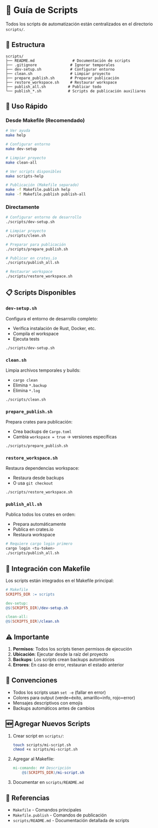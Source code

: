 # 📜 Guía de Scripts

Todos los scripts de automatización están centralizados en el directorio `scripts/`.

## 📁 Estructura

```
scripts/
├── README.md                 # Documentación de scripts
├── .gitignore               # Ignorar temporales
├── dev-setup.sh             # Configurar entorno
├── clean.sh                 # Limpiar proyecto
├── prepare_publish.sh       # Preparar publicación
├── restore_workspace.sh     # Restaurar workspace
├── publish_all.sh          # Publicar todo
└── publish_*.sh            # Scripts de publicación auxiliares
```

## 🚀 Uso Rápido

### Desde Makefile (Recomendado)

```bash
# Ver ayuda
make help

# Configurar entorno
make dev-setup

# Limpiar proyecto
make clean-all

# Ver scripts disponibles
make scripts-help

# Publicación (Makefile separado)
make -f Makefile.publish help
make -f Makefile.publish publish-all
```

### Directamente

```bash
# Configurar entorno de desarrollo
./scripts/dev-setup.sh

# Limpiar proyecto
./scripts/clean.sh

# Preparar para publicación
./scripts/prepare_publish.sh

# Publicar en crates.io
./scripts/publish_all.sh

# Restaurar workspace
./scripts/restore_workspace.sh
```

## 📋 Scripts Disponibles

### `dev-setup.sh`
Configura el entorno de desarrollo completo:
- Verifica instalación de Rust, Docker, etc.
- Compila el workspace
- Ejecuta tests

```bash
./scripts/dev-setup.sh
```

### `clean.sh`
Limpia archivos temporales y builds:
- `cargo clean`
- Elimina `*.backup`
- Elimina `*.log`

```bash
./scripts/clean.sh
```

### `prepare_publish.sh`
Prepara crates para publicación:
- Crea backups de `Cargo.toml`
- Cambia `workspace = true` → versiones específicas

```bash
./scripts/prepare_publish.sh
```

### `restore_workspace.sh`
Restaura dependencias workspace:
- Restaura desde backups
- O usa `git checkout`

```bash
./scripts/restore_workspace.sh
```

### `publish_all.sh`
Publica todos los crates en orden:
- Prepara automáticamente
- Publica en crates.io
- Restaura workspace

```bash
# Requiere cargo login primero
cargo login <tu-token>
./scripts/publish_all.sh
```

## 🔧 Integración con Makefile

Los scripts están integrados en el Makefile principal:

```makefile
# Makefile
SCRIPTS_DIR := scripts

dev-setup:
@$(SCRIPTS_DIR)/dev-setup.sh

clean-all:
@$(SCRIPTS_DIR)/clean.sh
```

## ⚠️ Importante

1. **Permisos**: Todos los scripts tienen permisos de ejecución
2. **Ubicación**: Ejecutar desde la raíz del proyecto
3. **Backups**: Los scripts crean backups automáticos
4. **Errores**: En caso de error, restauran el estado anterior

## 📝 Convenciones

- Todos los scripts usan `set -e` (fallar en error)
- Colores para output (verde=éxito, amarillo=info, rojo=error)
- Mensajes descriptivos con emojis
- Backups automáticos antes de cambios

## 🆕 Agregar Nuevos Scripts

1. Crear script en `scripts/`:
   ```bash
   touch scripts/mi-script.sh
   chmod +x scripts/mi-script.sh
   ```

2. Agregar al Makefile:
   ```makefile
   mi-comando: ## Descripción
       @$(SCRIPTS_DIR)/mi-script.sh
   ```

3. Documentar en `scripts/README.md`

## 🔗 Referencias

- `Makefile` - Comandos principales
- `Makefile.publish` - Comandos de publicación
- `scripts/README.md` - Documentación detallada de scripts
